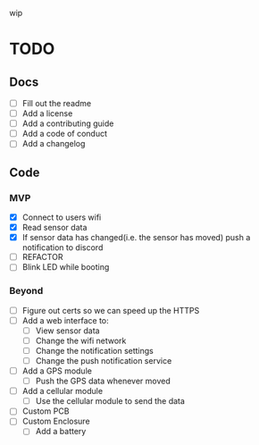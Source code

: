 wip

# TODO
## Docs
- [ ] Fill out the readme
- [ ] Add a license
- [ ] Add a contributing guide
- [ ] Add a code of conduct
- [ ] Add a changelog
## Code
### MVP
- [x] Connect to users wifi
- [x] Read sensor data
- [x] If sensor data has changed(i.e. the sensor has moved) push a notification to discord
- [ ] REFACTOR
- [ ] Blink LED while booting
### Beyond
- [ ] Figure out certs so we can speed up the HTTPS
- [ ] Add a web interface to:
    - [ ] View sensor data
    - [ ] Change the wifi network
    - [ ] Change the notification settings
    - [ ] Change the push notification service
- [ ] Add a GPS module
    - [ ] Push the GPS data whenever moved
- [ ] Add a cellular module
    - [ ] Use the cellular module to send the data
- [ ] Custom PCB
- [ ] Custom Enclosure
    - [ ] Add a battery
